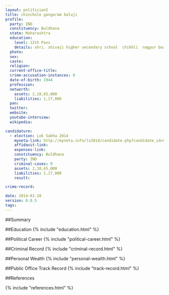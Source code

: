 ```yaml
---
layout: politician2
title: chinchole gangaram kaluji
profile: 
  party: IND
  constituency: Buldhana
  state: Maharashtra
  education: 
    level: 12th Pass
    details: shri. shivaji higher secondary school  chikhli  nagpur board  year 1963
  photo: 
  sex: 
  caste: 
  religion: 
  current-office-title: 
  crime-accusation-instances: 0
  date-of-birth: 1944
  profession: 
  networth: 
    assets: 2,10,65,000
    liabilities: 1,17,000
  pan: 
  twitter: 
  website: 
  youtube-interview: 
  wikipedia: 

candidature: 
  - election: Lok Sabha 2014
    myneta-link: http://myneta.info/ls2014/candidate.php?candidate_id=913
    affidavit-link: 
    expenses-link: 
    constituency: Buldhana 
    party: IND
    criminal-cases: 0
    assets: 2,10,65,000
    liabilities: 1,17,000
    result:  

crime-record: 

date: 2014-01-28
version: 0.0.5
tags: 
---
```

##Summary


##Education
{% include "education.html" %}


##Political Career
{% include "political-career.html" %}


##Criminal Record
{% include "criminal-record.html" %}


##Personal Wealth
{% include "personal-wealth.html" %}


##Public Office Track Record
{% include "track-record.html" %}


##References


{% include "references.html" %}